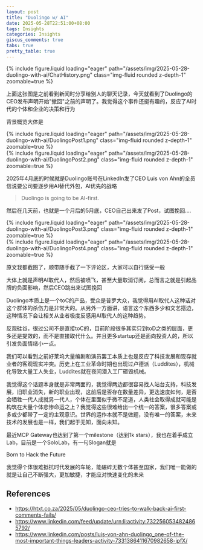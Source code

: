 ```yaml
---
layout: post
title: "Duolingo w/ AI"
date: 2025-05-28T22:51:00+08:00
tags: Insights
categories: Insights
giscus_comments: true
tabs: true
pretty_table: true
---
```


<div class="row mt-3">
  <div class="col-sm mt-0 mb-0">
    {% include figure.liquid loading="eager" path="/assets/img/2025-05-28-duolingo-with-ai/ChatHistory.png" class="img-fluid rounded z-depth-1" zoomable=true %}
  </div>
</div>

上面这张图是之前看到新闻时分享给别人的聊天记录，今天就看到了Duolingo的CEO发布声明开始"撤回"之前的声明了。我觉得这个事件还挺有趣的，反应了AI时代的个体和企业的决策和行为

背景概览大体是

<div class="row mt-3">
  <div class="col-sm mt-0 mb-0">
    {% include figure.liquid loading="eager" path="/assets/img/2025-05-28-duolingo-with-ai/DuolingoPost1.png" class="img-fluid rounded z-depth-1" zoomable=true %}
  </div>
  <div class="col-sm mt-0 mb-0">
    {% include figure.liquid loading="eager" path="/assets/img/2025-05-28-duolingo-with-ai/DuolingoPost2.png" class="img-fluid rounded z-depth-1" zoomable=true %}
  </div>
</div>

2025年4月底的时候就是Duolingo账号在LinkedIn发了CEO Luis von Ahn的全员信说要公司要逐步用AI替代外包，AI优先的战略

> Duolingo is going to be Al-first.
>

然后在几天前，也就是一个月后的5月底，CEO自己出来发了Post，试图挽回….

<div class="row mt-3">
  <div class="col-sm mt-0 mb-0">
    {% include figure.liquid loading="eager" path="/assets/img/2025-05-28-duolingo-with-ai/DuolingoPost3.png" class="img-fluid rounded z-depth-1" zoomable=true %}
  </div>
  <div class="col-sm mt-0 mb-0">
    {% include figure.liquid loading="eager" path="/assets/img/2025-05-28-duolingo-with-ai/DuolingoPost4.png" class="img-fluid rounded z-depth-1" zoomable=true %}
  </div>
</div>

原文我都截图了，顺带随手截了一下评论区，大家可以自行感受一般

大体上就是声明AI取代人，然后被喷飞，甚至大量取消订阅，总而言之就是引起品牌的负面影响，然后CEO跳出来试图挽回

Duolingo本质上是一个toC的产品，受众是普罗大众，我觉得用AI取代人这种话对这个群体的杀伤力是非常大的。从另外一方面讲，语言这个东西多少和文艺搭边，这种情况下会让相关从业者极度反感用AI取代人的这种趋势。

反观硅谷，很过公司不是直接toC的，目前阶段很多其实只到toD之类的层面，更多还是提效的，而不是直接取代什么。并且更多startup还是面向投资人的，所以引发负面情绪小一点。

我们可以看到之前好莱坞大量编剧和演员罢工本质上也是反应了科技发展和现存就业者的客观现实冲突。历史上在工业革命时期也出现过卢德派（Luddites），机械化导致大量工人失业，Luddites就在夜间潜入工厂砸毁机械。

我觉得这个话题本身就是非常两面的，我觉得两边都很容易找人站台支持，科技发展，旧职业消失，新的职业出现，这前后是否存在数量差异，更迭速度如何，是否会牺牲一代人成就另一代人，个体在里面似乎微不足道，人类社会取得成就可能是构筑在大量个体悲惨命运之上？我觉得这些很难给出一个统一的答案，很多答案或多或少都带了一定的主观意识。世界的运作本就不是做题，没有唯一的答案，未来技术的发展也是一样，我们起于无知，面向未知。

最近MCP Gateway也达到了第一个milestone（达到1k stars），我也在着手成立Lab，目前是一个SoloLab，有一句Slogan就是

Born to Hack the Future

我觉得个体很难抵抗时代发展的车轮，能碾碎无数个体甚至国家，我们唯一能做的就是让自己不断强大，更加敏捷，才能应对快速变化的未来

## References

- https://htxt.co.za/2025/05/duolingo-ceo-tries-to-walk-back-ai-first-comments-fails/
- https://www.linkedin.com/feed/update/urn:li:activity:7322560534824865792/
- https://www.linkedin.com/posts/luis-von-ahn-duolingo_one-of-the-most-important-things-leaders-activity-7331386411670982658-jpfX/